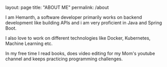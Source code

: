 layout: page
title: "ABOUT ME"
permalink: /about

I am Hemanth, a software developer primarily works on backend development like building APIs and i am very proficient in Java and Spring Boot.

I also love to work on different technologies like Docker, Kubernetes, Machine Learning etc.

In my free time I read books, does video editing for my Mom's youtube channel and keeps practicing programming challenges.
